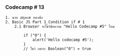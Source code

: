 ### Codecamp # 13
    1. นาย ณัฐพงษ์ ทองพึง
    2. Basic JS Part 1_Condition if # 1
        2.1 Browser จะโชว์ข้อความ "Hello Codecamp #5" ไหม

            if ("0") {
                alert('Hello codecamp #5');
            }
            // โชว์ เพราะ Boolean("0") = true 

        